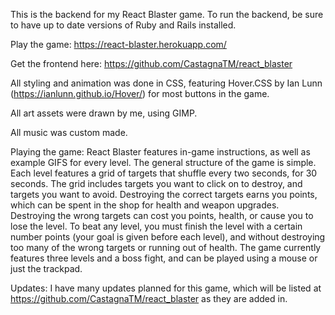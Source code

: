 This is the backend for my React Blaster game. 
To run the backend, be sure to have up to date versions of Ruby and Rails installed.

Play the game: https://react-blaster.herokuapp.com/

Get the frontend here: https://github.com/CastagnaTM/react_blaster

All styling and animation was done in CSS, featuring Hover.CSS by Ian Lunn (https://ianlunn.github.io/Hover/) for most buttons in the game.

All art assets were drawn by me, using GIMP.

All music was custom made. 

Playing the game:
React Blaster features in-game instructions, as well as example GIFS for every level. The general structure of the game is simple. Each level features a grid of targets that shuffle every two seconds, for 30 seconds. The grid includes targets you want to click on to destroy, and targets you want to avoid. 
Destroying the correct targets earns you points, which can be spent in the shop for health and weapon upgrades. Destroying the wrong targets can cost you points, health, or cause you to lose the level. 
To beat any level, you must finish the level with a certain number points (your goal is given before each level), and without destroying too many of the wrong targets or running out of health.
The game currently features three levels and a boss fight, and can be played using a mouse or just the trackpad.

Updates:
I have many updates planned for this game, which will be listed at https://github.com/CastagnaTM/react_blaster as they are added in.

